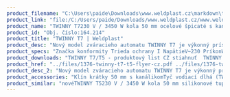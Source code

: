 ```yaml
---
product_filename: "C:\Users\paide\Downloads\www.weldplast.cz\markdown\twinny-t7728.md"
product_link: "file:/C:/Users/paide/Downloads/www.weldplast.cz/www.weldplast.cz/sk/twinny-t7728"
product_name: "TWINNY T7230 V / 3450 W kola 50 mm ocelové špicaté s kanálikom krátky klin"
product_id: "Obj. číslo:164.214"
product_title: "TWINNY T7 | Weldplast"
product_desc: "Nový model zváracieho automatu TWINNY T7 je výkonný prístroj určený pre zváranie geotextíliou s hrúbkou 05 až 25 mm. Model T7 je oproti modelu T5 navyše vybavený GPS bezdrôtovým pripojením a LQS funkcií pre záznam a vyhodnotenie procesu zvárania.Rýchly : 08 - 8 m/min Výkonný : 3450 W Intuitivne : prehľadný displej a ovládacie prvky Univerzálny : zvára takmer všetky plastové fólie s hrúbkou 05 - 25 mm Suchý čistý : horúci vzduch vysušuje vlhkosť a súčasne prach a nečistoty sú odfúknuté preč Bezuhlíkový motorOdolný a ľahko udržiavateľnýGPS Wi-Fi LQS"
product_specs: "Značka konformity Trieda ochrany I NapätieV~230 PríkonW3450 FrekvenciaHz50/60 Max. teplota°C560 Rýchlosťm/min08 - 8 Rozsah prietoku vzduchu%45 - 100 Rozmerymm350 x 360 x 260 Hmotnosťkg105"
product_downloads: "TWINNY T7/T5 - produktový list CZ stiahnuť  TWINNY T7/T5 manual - SK stiahnuť  TWINNY T7/T5 manuál - CZ stiahnuť"
product_href: "../files/1376-twinny-t7-t5-flyer-cz.pdf ../files/1376-twinny-t7-t5-flyer-cz.pdf ../files/twinny-t7-t5-manual-sk.pdf ../files/twinny-t7-t5-manual-sk.pdf ../files/twinny-t7-t5-manual-cz.pdf ../files/twinny-t7-t5-manual-cz.pdf"
product_desc_2: "Nový model zváracieho automatu TWINNY T7 je výkonný prístroj určený pre zváranie geotextíliou s hrúbkou 05 až 25 mm. Model T7 je oproti modelu T5 navyše vybavený GPS bezdrôtovým pripojením a LQS funkcií pre záznam a vyhodnotenie procesu zvárania.Rýchly : 08 - 8 m/min Výkonný : 3450 W Intuitivne : prehľadný displej a ovládacie prvky Univerzálny : zvára takmer všetky plastové fólie s hrúbkou 05 - 25 mm Suchý čistý : horúci vzduch vysušuje vlhkosť a súčasne prach a nečistoty sú odfúknuté preč Bezuhlíkový motorOdolný a ľahko udržiavateľnýGPS Wi-Fi LQS"
product_accessories: "Klín krátky 50 mm s kanálikomTyč vodiací dlhá (TWINNY)Pojazdový valček pre vnútorné aplikácie novéTWINNY T5230 V / 3450 W kola 50 mm silikonové tupé bez kanálkanovéTWINNY T5230 V / 3450 W kola 50 mm ocelové tupé bez kanálika krátky klinnovéTWINNY T5230 V / 3450 W kola 50 mm ocelové tupé bez kanálka dlhý klinnovéTWINNY T5kola 50 mm ocelová špicaté s kanálkem krátky klínnovéTWINNY T5230 V / 3450 W kola 50 mm ocelové špicaté s kanálikom dlhý klinnovéTWINNY T7230 V / 3450 W kola 50 mm silikonové bez kanálkanovéTWINNY T7230 V / 3450 W kola 50 mm ocelové tupé bez kanálika krátky klinnovéTWINNY T7230 V / 3450 W kola 50 mm ocelové tupé bez kanálka dlhý klínnovéTWINNY T7230 V / 3450 W kola 50 mm ocelové špicaté s kanálikom krátky klinnovéTWINNY T7230 V / 3450 W kola 50 mm oceľové špicaté s kanálikom dlhý klin"
product_similar: "novéTWINNY T5230 V / 3450 W kola 50 mm silikonové tupé bez kanálkanovéTWINNY T5230 V / 3450 W kola 50 mm ocelové tupé bez kanálika krátky klinnovéTWINNY T5230 V / 3450 W kola 50 mm ocelové tupé bez kanálka dlhý klinnovéTWINNY T5kola 50 mm ocelová špicaté s kanálkem krátky klínnovéTWINNY T5230 V / 3450 W kola 50 mm ocelové špicaté s kanálikom dlhý klinnovéTWINNY T7230 V / 3450 W kola 50 mm silikonové bez kanálkanovéTWINNY T7230 V / 3450 W kola 50 mm ocelové tupé bez kanálika krátky klinnovéTWINNY T7230 V / 3450 W kola 50 mm ocelové tupé bez kanálka dlhý klínnovéTWINNY T7230 V / 3450 W kola 50 mm ocelové špicaté s kanálikom krátky klinnovéTWINNY T7230 V / 3450 W kola 50 mm oceľové špicaté s kanálikom dlhý klin"
---
```

